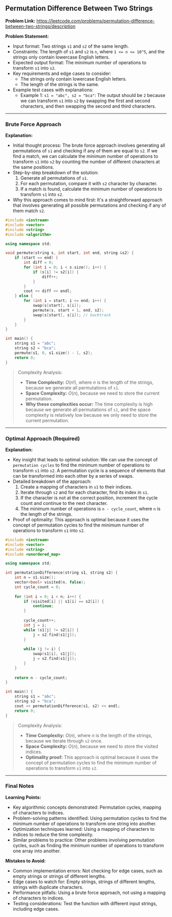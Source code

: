 ## Permutation Difference Between Two Strings

**Problem Link:** https://leetcode.com/problems/permutation-difference-between-two-strings/description

**Problem Statement:**
- Input format: Two strings `s1` and `s2` of the same length.
- Constraints: The length of `s1` and `s2` is `n`, where `1 <= n <= 10^5`, and the strings only contain lowercase English letters.
- Expected output format: The minimum number of operations to transform `s1` into `s2`.
- Key requirements and edge cases to consider: 
  - The strings only contain lowercase English letters.
  - The length of the strings is the same.
- Example test cases with explanations:
  - Example 1: `s1 = "abc", s2 = "bca"`: The output should be `2` because we can transform `s1` into `s2` by swapping the first and second characters, and then swapping the second and third characters.

---

### Brute Force Approach

**Explanation:**
- Initial thought process: The brute force approach involves generating all permutations of `s1` and checking if any of them are equal to `s2`. If we find a match, we can calculate the minimum number of operations to transform `s1` into `s2` by counting the number of different characters at the same positions.
- Step-by-step breakdown of the solution:
  1. Generate all permutations of `s1`.
  2. For each permutation, compare it with `s2` character by character.
  3. If a match is found, calculate the minimum number of operations to transform `s1` into `s2`.
- Why this approach comes to mind first: It's a straightforward approach that involves generating all possible permutations and checking if any of them match `s2`.

```cpp
#include <iostream>
#include <vector>
#include <string>
#include <algorithm>

using namespace std;

void permute(string s, int start, int end, string &s2) {
    if (start == end) {
        int diff = 0;
        for (int i = 0; i < s.size(); i++) {
            if (s[i] != s2[i]) {
                diff++;
            }
        }
        cout << diff << endl;
    } else {
        for (int i = start; i <= end; i++) {
            swap(s[start], s[i]);
            permute(s, start + 1, end, s2);
            swap(s[start], s[i]); // backtrack
        }
    }
}

int main() {
    string s1 = "abc";
    string s2 = "bca";
    permute(s1, 0, s1.size() - 1, s2);
    return 0;
}
```

> Complexity Analysis:
> - **Time Complexity:** $O(n!)$, where $n$ is the length of the strings, because we generate all permutations of `s1`.
> - **Space Complexity:** $O(n)$, because we need to store the current permutation.
> - **Why these complexities occur:** The time complexity is high because we generate all permutations of `s1`, and the space complexity is relatively low because we only need to store the current permutation.

---

### Optimal Approach (Required)

**Explanation:**
- Key insight that leads to optimal solution: We can use the concept of `permutation cycles` to find the minimum number of operations to transform `s1` into `s2`. A permutation cycle is a sequence of elements that can be transformed into each other by a series of swaps.
- Detailed breakdown of the approach:
  1. Create a mapping of characters in `s1` to their indices.
  2. Iterate through `s2` and for each character, find its index in `s1`.
  3. If the character is not at the correct position, increment the cycle count and continue to the next character.
  4. The minimum number of operations is `n - cycle_count`, where `n` is the length of the strings.
- Proof of optimality: This approach is optimal because it uses the concept of permutation cycles to find the minimum number of operations to transform `s1` into `s2`.

```cpp
#include <iostream>
#include <vector>
#include <string>
#include <unordered_map>

using namespace std;

int permutationDifference(string s1, string s2) {
    int n = s1.size();
    vector<bool> visited(n, false);
    int cycle_count = 0;
    
    for (int i = 0; i < n; i++) {
        if (visited[i] || s1[i] == s2[i]) {
            continue;
        }
        
        cycle_count++;
        int j = i;
        while (s1[j] != s2[i]) {
            j = s2.find(s1[j]);
        }
        
        while (j != i) {
            swap(s1[i], s1[j]);
            j = s2.find(s1[j]);
        }
    }
    
    return n - cycle_count;
}

int main() {
    string s1 = "abc";
    string s2 = "bca";
    cout << permutationDifference(s1, s2) << endl;
    return 0;
}
```

> Complexity Analysis:
> - **Time Complexity:** $O(n)$, where $n$ is the length of the strings, because we iterate through `s2` once.
> - **Space Complexity:** $O(n)$, because we need to store the visited indices.
> - **Optimality proof:** This approach is optimal because it uses the concept of permutation cycles to find the minimum number of operations to transform `s1` into `s2`.

---

### Final Notes

**Learning Points:**
- Key algorithmic concepts demonstrated: Permutation cycles, mapping of characters to indices.
- Problem-solving patterns identified: Using permutation cycles to find the minimum number of operations to transform one string into another.
- Optimization techniques learned: Using a mapping of characters to indices to reduce the time complexity.
- Similar problems to practice: Other problems involving permutation cycles, such as finding the minimum number of operations to transform one array into another.

**Mistakes to Avoid:**
- Common implementation errors: Not checking for edge cases, such as empty strings or strings of different lengths.
- Edge cases to watch for: Empty strings, strings of different lengths, strings with duplicate characters.
- Performance pitfalls: Using a brute force approach, not using a mapping of characters to indices.
- Testing considerations: Test the function with different input strings, including edge cases.